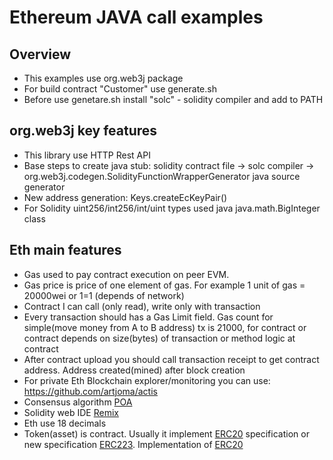 # Ethereum JAVA call examples

## Overview
- This examples use org.web3j package
- For build contract "Customer" use generate.sh
- Before use genetare.sh install "solc" - solidity compiler and add to PATH

## org.web3j key features
 - This library use HTTP Rest API
 - Base steps to create java stub: solidity contract file -> solc compiler ->  
 org.web3j.codegen.SolidityFunctionWrapperGenerator java source generator
 - New address generation: Keys.createEcKeyPair()
 - For Solidity uint256/int256/int/uint types used java java.math.BigInteger class
 
## Eth main features
- Gas used to pay contract execution on peer EVM.
- Gas price is price of one element of gas. For example 1 unit of gas = 20000wei or 1=1 (depends of network)
- Contract I can call (only read), write only with transaction
- Every transaction should has a Gas Limit field. Gas count for simple(move money from A to B address) tx is 21000, 
for contract or contract depends on size(bytes) of transaction or method logic at contract
- After contract upload you should call transaction receipt to get contract address. Address created(mined) after block creation
- For private Eth Blockchain explorer/monitoring you can use: https://github.com/artjoma/actis
- Consensus algorithm [POA](https://github.com/paritytech/parity/wiki/Demo-PoA-tutorial)
- Solidity web IDE [Remix](https://ethereum.github.io/browser-solidity)
- Eth use 18 decimals
- Token(asset) is contract. Usually it implement [ERC20](https://github.com/ethereum/EIPs/issues/20) specification or new 
specification [ERC223](https://github.com/ethereum/EIPs/issues/223). Implementation of [ERC20](https://github.com/Firstbloodio/token/blob/master/smart_contract/FirstBloodToken.sol)


